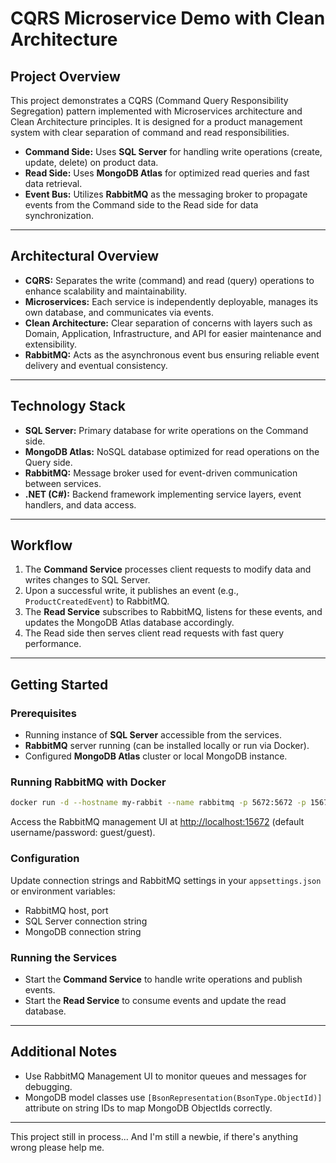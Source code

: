
# CQRS Microservice Demo with Clean Architecture

## Project Overview

This project demonstrates a CQRS (Command Query Responsibility Segregation) pattern implemented with Microservices architecture and Clean Architecture principles. It is designed for a product management system with clear separation of command and read responsibilities.

* **Command Side:**
  Uses **SQL Server** for handling write operations (create, update, delete) on product data.
* **Read Side:**
  Uses **MongoDB Atlas** for optimized read queries and fast data retrieval.
* **Event Bus:**
  Utilizes **RabbitMQ** as the messaging broker to propagate events from the Command side to the Read side for data synchronization.

---

## Architectural Overview

* **CQRS:** Separates the write (command) and read (query) operations to enhance scalability and maintainability.
* **Microservices:** Each service is independently deployable, manages its own database, and communicates via events.
* **Clean Architecture:** Clear separation of concerns with layers such as Domain, Application, Infrastructure, and API for easier maintenance and extensibility.
* **RabbitMQ:** Acts as the asynchronous event bus ensuring reliable event delivery and eventual consistency.

---

## Technology Stack

* **SQL Server:** Primary database for write operations on the Command side.
* **MongoDB Atlas:** NoSQL database optimized for read operations on the Query side.
* **RabbitMQ:** Message broker used for event-driven communication between services.
* **.NET (C#):** Backend framework implementing service layers, event handlers, and data access.

---

## Workflow

1. The **Command Service** processes client requests to modify data and writes changes to SQL Server.
2. Upon a successful write, it publishes an event (e.g., `ProductCreatedEvent`) to RabbitMQ.
3. The **Read Service** subscribes to RabbitMQ, listens for these events, and updates the MongoDB Atlas database accordingly.
4. The Read side then serves client read requests with fast query performance.

---

## Getting Started

### Prerequisites

* Running instance of **SQL Server** accessible from the services.
* **RabbitMQ** server running (can be installed locally or run via Docker).
* Configured **MongoDB Atlas** cluster or local MongoDB instance.

### Running RabbitMQ with Docker

```bash
docker run -d --hostname my-rabbit --name rabbitmq -p 5672:5672 -p 15672:15672 rabbitmq:3-management
```

Access the RabbitMQ management UI at [http://localhost:15672](http://localhost:15672) (default username/password: guest/guest).

### Configuration

Update connection strings and RabbitMQ settings in your `appsettings.json` or environment variables:

* RabbitMQ host, port
* SQL Server connection string
* MongoDB connection string

### Running the Services

* Start the **Command Service** to handle write operations and publish events.
* Start the **Read Service** to consume events and update the read database.

---

## Additional Notes

* Use RabbitMQ Management UI to monitor queues and messages for debugging.
* MongoDB model classes use `[BsonRepresentation(BsonType.ObjectId)]` attribute on string IDs to map MongoDB ObjectIds correctly.

---

This project still in process...
And I'm still a newbie, if there's anything wrong please help me.
